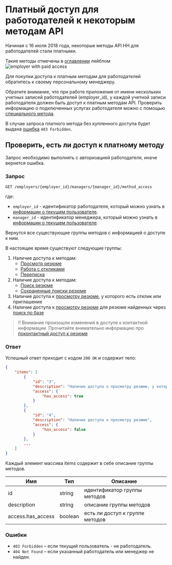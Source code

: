 # Платный доступ для работодателей к некоторым методам API

Начиная с 16 июля 2018 года, некоторые методы API HH для работодателей стали платными.

Такие методы отмечены в [оглавлении](/README.md#headhunter-api) лейблом
<img src="http://hhru.github.io/api/badges/emp_paid.png" alt="employer with paid access" />

Для покупки доступа к платным методам для работодателей обратитесь к своему персональному менеджеру.

Обратите внимание, что при работе приложения от имени нескольких учетных записей работодателей (employer_id), у каждой учетной записи работодателя должен быть доступ к платным методам API.
Проверить информацию о подключенных услугах работодателя можно с помощью [специального метода](https://api.hh.ru/openapi/redoc#tag/Uslugi-rabotodatelya/operation/get-payable-api-actions).

В случае запроса платного метода без купленного доступа будет выдана [ошибка](/docs/errors.md#employer_payable_methods) `403 Forbidden`.

## Проверить, есть ли доступ к платному методу

Запрос необходимо выполнять с авторизацией работодателя, иначе вернется ошибка.

### Запрос

```
GET /employers/{employer_id}/managers/{manager_id}/method_access
```

где:
* `employer_id` - идентификатор работодателя, который можно узнать в [информации о текущем пользователе](https://api.hh.ru/openapi/redoc#tag/Informaciya-o-menedzhere/operation/get-current-user-info).
* `manager_id` - идентификатор менеджера, который можно узнать в [информации о текущем пользователе](https://api.hh.ru/openapi/redoc#tag/Informaciya-o-menedzhere/operation/get-current-user-info).

Вернутся все существующие группы методов с информацией о доступе к ним.

В настоящее время существуют следующие группы:
1. Наличие доступа к методам:
    * [Просмотр резюме](/docs/employer_resumes.md#item)
    * [Работа с откликами](/docs/employer_negotiations.md)
    * [Переписка](/docs/employer_negotiations.md#get-messages)
2. Наличие доступа к методам:
    * [Поиск резюме](/docs/resumes_search.md)
    * [Cохраненные поиски резюме](https://api.hh.ru/openapi/redoc#tag/Sohranennye-poiski-rezyume/operation/get-saved-resume-searches)
3. Наличие доступа к [просмотру резюме](/docs/employer_resumes.md#item), у которого есть отклик или приглашение
4. Наличие доступа к [просмотру резюме](/docs/employer_resumes.md#item) для резюме найденных через [поиск по базе](/docs/resumes_search.md)

>!! Внимание произошли изменения в доступе к контактной информации. Прочитайте внимательно информацию про [поконтактный доступ к резюме](/docs/payable/resume.md)
### Ответ

Успешный ответ приходит с кодом `200 OK` и содержит тело:

```json
{
    "items": [
        {
            "id": "3",
            "description": "Наличие доступа к просмотру резюме, у которого есть отклик или приглашение",
            "access": {
                "has_access": true
            }
        },
        {
            "id": "4",
            "description": "Наличие доступа к просмотру резюме",
            "access": {
                "has_access": false
            }
        },
        ...
    ]
}
```

Каждый элемент массива items содержит в себе описание группы методов.

Имя | Тип | Описание
--- | --- | --------
id | string | идентификатор группы методов
description | string | описание группы методов
access.has_access | boolean | есть ли доступ к группе методов

### Ошибки

* `403 Forbidden` – если текущий пользователь - не работодатель.
* `404 Not Found` – если указанный работодатель или менеджер не найден.
